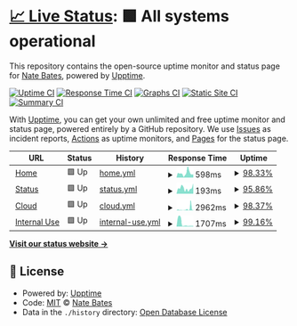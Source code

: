 # [📈 Live Status](https://nate2014jatc.github.io/AG-upptime): <!--live status--> **🟩 All systems operational**

This repository contains the open-source uptime monitor and status page for [Nate Bates](astragroup.info), powered by [Upptime](https://github.com/upptime/upptime).

[![Uptime CI](https://github.com/nate2014jatc/AG-upptime/workflows/Uptime%20CI/badge.svg)](https://github.com/nate2014jatc/AG-upptime/actions?query=workflow%3A%22Uptime+CI%22)
[![Response Time CI](https://github.com/nate2014jatc/AG-upptime/workflows/Response%20Time%20CI/badge.svg)](https://github.com/nate2014jatc/AG-upptime/actions?query=workflow%3A%22Response+Time+CI%22)
[![Graphs CI](https://github.com/nate2014jatc/AG-upptime/workflows/Graphs%20CI/badge.svg)](https://github.com/nate2014jatc/AG-upptime/actions?query=workflow%3A%22Graphs+CI%22)
[![Static Site CI](https://github.com/nate2014jatc/AG-upptime/workflows/Static%20Site%20CI/badge.svg)](https://github.com/nate2014jatc/AG-upptime/actions?query=workflow%3A%22Static+Site+CI%22)
[![Summary CI](https://github.com/nate2014jatc/AG-upptime/workflows/Summary%20CI/badge.svg)](https://github.com/nate2014jatc/AG-upptime/actions?query=workflow%3A%22Summary+CI%22)

With [Upptime](https://upptime.js.org), you can get your own unlimited and free uptime monitor and status page, powered entirely by a GitHub repository. We use [Issues](https://github.com/nate2014jatc/AG-upptime/issues) as incident reports, [Actions](https://github.com/nate2014jatc/AG-upptime/actions) as uptime monitors, and [Pages](https://nate2014jatc.github.io/AG-upptime) for the status page.

<!--start: status pages-->
<!-- This summary is generated by Upptime (https://github.com/upptime/upptime) -->
<!-- Do not edit this manually, your changes will be overwritten -->
<!-- prettier-ignore -->
| URL | Status | History | Response Time | Uptime |
| --- | ------ | ------- | ------------- | ------ |
| <img alt="" src="https://favicons.githubusercontent.com/www.astragroup.info" height="13"> [Home](https://www.astragroup.info) | 🟩 Up | [home.yml](https://github.com/nate2014jatc/AG-upptime/commits/HEAD/history/home.yml) | <details><summary><img alt="Response time graph" src="./graphs/home/response-time-week.png" height="20"> 598ms</summary><br><a href="https://nate2014jatc.github.io/AG-upptime/history/home"><img alt="Response time 598" src="https://img.shields.io/endpoint?url=https%3A%2F%2Fraw.githubusercontent.com%2Fnate2014jatc%2FAG-upptime%2FHEAD%2Fapi%2Fhome%2Fresponse-time.json"></a><br><a href="https://nate2014jatc.github.io/AG-upptime/history/home"><img alt="24-hour response time 443" src="https://img.shields.io/endpoint?url=https%3A%2F%2Fraw.githubusercontent.com%2Fnate2014jatc%2FAG-upptime%2FHEAD%2Fapi%2Fhome%2Fresponse-time-day.json"></a><br><a href="https://nate2014jatc.github.io/AG-upptime/history/home"><img alt="7-day response time 598" src="https://img.shields.io/endpoint?url=https%3A%2F%2Fraw.githubusercontent.com%2Fnate2014jatc%2FAG-upptime%2FHEAD%2Fapi%2Fhome%2Fresponse-time-week.json"></a><br><a href="https://nate2014jatc.github.io/AG-upptime/history/home"><img alt="30-day response time 598" src="https://img.shields.io/endpoint?url=https%3A%2F%2Fraw.githubusercontent.com%2Fnate2014jatc%2FAG-upptime%2FHEAD%2Fapi%2Fhome%2Fresponse-time-month.json"></a><br><a href="https://nate2014jatc.github.io/AG-upptime/history/home"><img alt="1-year response time 598" src="https://img.shields.io/endpoint?url=https%3A%2F%2Fraw.githubusercontent.com%2Fnate2014jatc%2FAG-upptime%2FHEAD%2Fapi%2Fhome%2Fresponse-time-year.json"></a></details> | <details><summary><a href="https://nate2014jatc.github.io/AG-upptime/history/home">98.33%</a></summary><a href="https://nate2014jatc.github.io/AG-upptime/history/home"><img alt="All-time uptime 98.33%" src="https://img.shields.io/endpoint?url=https%3A%2F%2Fraw.githubusercontent.com%2Fnate2014jatc%2FAG-upptime%2FHEAD%2Fapi%2Fhome%2Fuptime.json"></a><br><a href="https://nate2014jatc.github.io/AG-upptime/history/home"><img alt="24-hour uptime 100.00%" src="https://img.shields.io/endpoint?url=https%3A%2F%2Fraw.githubusercontent.com%2Fnate2014jatc%2FAG-upptime%2FHEAD%2Fapi%2Fhome%2Fuptime-day.json"></a><br><a href="https://nate2014jatc.github.io/AG-upptime/history/home"><img alt="7-day uptime 98.33%" src="https://img.shields.io/endpoint?url=https%3A%2F%2Fraw.githubusercontent.com%2Fnate2014jatc%2FAG-upptime%2FHEAD%2Fapi%2Fhome%2Fuptime-week.json"></a><br><a href="https://nate2014jatc.github.io/AG-upptime/history/home"><img alt="30-day uptime 98.33%" src="https://img.shields.io/endpoint?url=https%3A%2F%2Fraw.githubusercontent.com%2Fnate2014jatc%2FAG-upptime%2FHEAD%2Fapi%2Fhome%2Fuptime-month.json"></a><br><a href="https://nate2014jatc.github.io/AG-upptime/history/home"><img alt="1-year uptime 98.33%" src="https://img.shields.io/endpoint?url=https%3A%2F%2Fraw.githubusercontent.com%2Fnate2014jatc%2FAG-upptime%2FHEAD%2Fapi%2Fhome%2Fuptime-year.json"></a></details>
| <img alt="" src="https://favicons.githubusercontent.com/status.astragroup.info" height="13"> [Status](https://status.astragroup.info) | 🟩 Up | [status.yml](https://github.com/nate2014jatc/AG-upptime/commits/HEAD/history/status.yml) | <details><summary><img alt="Response time graph" src="./graphs/status/response-time-week.png" height="20"> 193ms</summary><br><a href="https://nate2014jatc.github.io/AG-upptime/history/status"><img alt="Response time 193" src="https://img.shields.io/endpoint?url=https%3A%2F%2Fraw.githubusercontent.com%2Fnate2014jatc%2FAG-upptime%2FHEAD%2Fapi%2Fstatus%2Fresponse-time.json"></a><br><a href="https://nate2014jatc.github.io/AG-upptime/history/status"><img alt="24-hour response time 360" src="https://img.shields.io/endpoint?url=https%3A%2F%2Fraw.githubusercontent.com%2Fnate2014jatc%2FAG-upptime%2FHEAD%2Fapi%2Fstatus%2Fresponse-time-day.json"></a><br><a href="https://nate2014jatc.github.io/AG-upptime/history/status"><img alt="7-day response time 193" src="https://img.shields.io/endpoint?url=https%3A%2F%2Fraw.githubusercontent.com%2Fnate2014jatc%2FAG-upptime%2FHEAD%2Fapi%2Fstatus%2Fresponse-time-week.json"></a><br><a href="https://nate2014jatc.github.io/AG-upptime/history/status"><img alt="30-day response time 193" src="https://img.shields.io/endpoint?url=https%3A%2F%2Fraw.githubusercontent.com%2Fnate2014jatc%2FAG-upptime%2FHEAD%2Fapi%2Fstatus%2Fresponse-time-month.json"></a><br><a href="https://nate2014jatc.github.io/AG-upptime/history/status"><img alt="1-year response time 193" src="https://img.shields.io/endpoint?url=https%3A%2F%2Fraw.githubusercontent.com%2Fnate2014jatc%2FAG-upptime%2FHEAD%2Fapi%2Fstatus%2Fresponse-time-year.json"></a></details> | <details><summary><a href="https://nate2014jatc.github.io/AG-upptime/history/status">95.86%</a></summary><a href="https://nate2014jatc.github.io/AG-upptime/history/status"><img alt="All-time uptime 95.86%" src="https://img.shields.io/endpoint?url=https%3A%2F%2Fraw.githubusercontent.com%2Fnate2014jatc%2FAG-upptime%2FHEAD%2Fapi%2Fstatus%2Fuptime.json"></a><br><a href="https://nate2014jatc.github.io/AG-upptime/history/status"><img alt="24-hour uptime 100.00%" src="https://img.shields.io/endpoint?url=https%3A%2F%2Fraw.githubusercontent.com%2Fnate2014jatc%2FAG-upptime%2FHEAD%2Fapi%2Fstatus%2Fuptime-day.json"></a><br><a href="https://nate2014jatc.github.io/AG-upptime/history/status"><img alt="7-day uptime 95.86%" src="https://img.shields.io/endpoint?url=https%3A%2F%2Fraw.githubusercontent.com%2Fnate2014jatc%2FAG-upptime%2FHEAD%2Fapi%2Fstatus%2Fuptime-week.json"></a><br><a href="https://nate2014jatc.github.io/AG-upptime/history/status"><img alt="30-day uptime 95.86%" src="https://img.shields.io/endpoint?url=https%3A%2F%2Fraw.githubusercontent.com%2Fnate2014jatc%2FAG-upptime%2FHEAD%2Fapi%2Fstatus%2Fuptime-month.json"></a><br><a href="https://nate2014jatc.github.io/AG-upptime/history/status"><img alt="1-year uptime 95.86%" src="https://img.shields.io/endpoint?url=https%3A%2F%2Fraw.githubusercontent.com%2Fnate2014jatc%2FAG-upptime%2FHEAD%2Fapi%2Fstatus%2Fuptime-year.json"></a></details>
| <img alt="" src="https://favicons.githubusercontent.com/cloud.astragroup.info" height="13"> [Cloud](https://cloud.astragroup.info) | 🟩 Up | [cloud.yml](https://github.com/nate2014jatc/AG-upptime/commits/HEAD/history/cloud.yml) | <details><summary><img alt="Response time graph" src="./graphs/cloud/response-time-week.png" height="20"> 2962ms</summary><br><a href="https://nate2014jatc.github.io/AG-upptime/history/cloud"><img alt="Response time 2962" src="https://img.shields.io/endpoint?url=https%3A%2F%2Fraw.githubusercontent.com%2Fnate2014jatc%2FAG-upptime%2FHEAD%2Fapi%2Fcloud%2Fresponse-time.json"></a><br><a href="https://nate2014jatc.github.io/AG-upptime/history/cloud"><img alt="24-hour response time 818" src="https://img.shields.io/endpoint?url=https%3A%2F%2Fraw.githubusercontent.com%2Fnate2014jatc%2FAG-upptime%2FHEAD%2Fapi%2Fcloud%2Fresponse-time-day.json"></a><br><a href="https://nate2014jatc.github.io/AG-upptime/history/cloud"><img alt="7-day response time 2962" src="https://img.shields.io/endpoint?url=https%3A%2F%2Fraw.githubusercontent.com%2Fnate2014jatc%2FAG-upptime%2FHEAD%2Fapi%2Fcloud%2Fresponse-time-week.json"></a><br><a href="https://nate2014jatc.github.io/AG-upptime/history/cloud"><img alt="30-day response time 2962" src="https://img.shields.io/endpoint?url=https%3A%2F%2Fraw.githubusercontent.com%2Fnate2014jatc%2FAG-upptime%2FHEAD%2Fapi%2Fcloud%2Fresponse-time-month.json"></a><br><a href="https://nate2014jatc.github.io/AG-upptime/history/cloud"><img alt="1-year response time 2962" src="https://img.shields.io/endpoint?url=https%3A%2F%2Fraw.githubusercontent.com%2Fnate2014jatc%2FAG-upptime%2FHEAD%2Fapi%2Fcloud%2Fresponse-time-year.json"></a></details> | <details><summary><a href="https://nate2014jatc.github.io/AG-upptime/history/cloud">98.37%</a></summary><a href="https://nate2014jatc.github.io/AG-upptime/history/cloud"><img alt="All-time uptime 98.37%" src="https://img.shields.io/endpoint?url=https%3A%2F%2Fraw.githubusercontent.com%2Fnate2014jatc%2FAG-upptime%2FHEAD%2Fapi%2Fcloud%2Fuptime.json"></a><br><a href="https://nate2014jatc.github.io/AG-upptime/history/cloud"><img alt="24-hour uptime 100.00%" src="https://img.shields.io/endpoint?url=https%3A%2F%2Fraw.githubusercontent.com%2Fnate2014jatc%2FAG-upptime%2FHEAD%2Fapi%2Fcloud%2Fuptime-day.json"></a><br><a href="https://nate2014jatc.github.io/AG-upptime/history/cloud"><img alt="7-day uptime 98.37%" src="https://img.shields.io/endpoint?url=https%3A%2F%2Fraw.githubusercontent.com%2Fnate2014jatc%2FAG-upptime%2FHEAD%2Fapi%2Fcloud%2Fuptime-week.json"></a><br><a href="https://nate2014jatc.github.io/AG-upptime/history/cloud"><img alt="30-day uptime 98.37%" src="https://img.shields.io/endpoint?url=https%3A%2F%2Fraw.githubusercontent.com%2Fnate2014jatc%2FAG-upptime%2FHEAD%2Fapi%2Fcloud%2Fuptime-month.json"></a><br><a href="https://nate2014jatc.github.io/AG-upptime/history/cloud"><img alt="1-year uptime 98.37%" src="https://img.shields.io/endpoint?url=https%3A%2F%2Fraw.githubusercontent.com%2Fnate2014jatc%2FAG-upptime%2FHEAD%2Fapi%2Fcloud%2Fuptime-year.json"></a></details>
| <img alt="" src="https://favicons.githubusercontent.com/priv.astragroup.info" height="13"> [Internal Use](https://priv.astragroup.info) | 🟩 Up | [internal-use.yml](https://github.com/nate2014jatc/AG-upptime/commits/HEAD/history/internal-use.yml) | <details><summary><img alt="Response time graph" src="./graphs/internal-use/response-time-week.png" height="20"> 1707ms</summary><br><a href="https://nate2014jatc.github.io/AG-upptime/history/internal-use"><img alt="Response time 1707" src="https://img.shields.io/endpoint?url=https%3A%2F%2Fraw.githubusercontent.com%2Fnate2014jatc%2FAG-upptime%2FHEAD%2Fapi%2Finternal-use%2Fresponse-time.json"></a><br><a href="https://nate2014jatc.github.io/AG-upptime/history/internal-use"><img alt="24-hour response time 287" src="https://img.shields.io/endpoint?url=https%3A%2F%2Fraw.githubusercontent.com%2Fnate2014jatc%2FAG-upptime%2FHEAD%2Fapi%2Finternal-use%2Fresponse-time-day.json"></a><br><a href="https://nate2014jatc.github.io/AG-upptime/history/internal-use"><img alt="7-day response time 1707" src="https://img.shields.io/endpoint?url=https%3A%2F%2Fraw.githubusercontent.com%2Fnate2014jatc%2FAG-upptime%2FHEAD%2Fapi%2Finternal-use%2Fresponse-time-week.json"></a><br><a href="https://nate2014jatc.github.io/AG-upptime/history/internal-use"><img alt="30-day response time 1707" src="https://img.shields.io/endpoint?url=https%3A%2F%2Fraw.githubusercontent.com%2Fnate2014jatc%2FAG-upptime%2FHEAD%2Fapi%2Finternal-use%2Fresponse-time-month.json"></a><br><a href="https://nate2014jatc.github.io/AG-upptime/history/internal-use"><img alt="1-year response time 1707" src="https://img.shields.io/endpoint?url=https%3A%2F%2Fraw.githubusercontent.com%2Fnate2014jatc%2FAG-upptime%2FHEAD%2Fapi%2Finternal-use%2Fresponse-time-year.json"></a></details> | <details><summary><a href="https://nate2014jatc.github.io/AG-upptime/history/internal-use">99.16%</a></summary><a href="https://nate2014jatc.github.io/AG-upptime/history/internal-use"><img alt="All-time uptime 99.16%" src="https://img.shields.io/endpoint?url=https%3A%2F%2Fraw.githubusercontent.com%2Fnate2014jatc%2FAG-upptime%2FHEAD%2Fapi%2Finternal-use%2Fuptime.json"></a><br><a href="https://nate2014jatc.github.io/AG-upptime/history/internal-use"><img alt="24-hour uptime 100.00%" src="https://img.shields.io/endpoint?url=https%3A%2F%2Fraw.githubusercontent.com%2Fnate2014jatc%2FAG-upptime%2FHEAD%2Fapi%2Finternal-use%2Fuptime-day.json"></a><br><a href="https://nate2014jatc.github.io/AG-upptime/history/internal-use"><img alt="7-day uptime 99.16%" src="https://img.shields.io/endpoint?url=https%3A%2F%2Fraw.githubusercontent.com%2Fnate2014jatc%2FAG-upptime%2FHEAD%2Fapi%2Finternal-use%2Fuptime-week.json"></a><br><a href="https://nate2014jatc.github.io/AG-upptime/history/internal-use"><img alt="30-day uptime 99.16%" src="https://img.shields.io/endpoint?url=https%3A%2F%2Fraw.githubusercontent.com%2Fnate2014jatc%2FAG-upptime%2FHEAD%2Fapi%2Finternal-use%2Fuptime-month.json"></a><br><a href="https://nate2014jatc.github.io/AG-upptime/history/internal-use"><img alt="1-year uptime 99.16%" src="https://img.shields.io/endpoint?url=https%3A%2F%2Fraw.githubusercontent.com%2Fnate2014jatc%2FAG-upptime%2FHEAD%2Fapi%2Finternal-use%2Fuptime-year.json"></a></details>

<!--end: status pages-->

[**Visit our status website →**](https://nate2014jatc.github.io/AG-upptime)

## 📄 License

- Powered by: [Upptime](https://github.com/upptime/upptime)
- Code: [MIT](./LICENSE) © [Nate Bates](astragroup.info)
- Data in the `./history` directory: [Open Database License](https://opendatacommons.org/licenses/odbl/1-0/)
